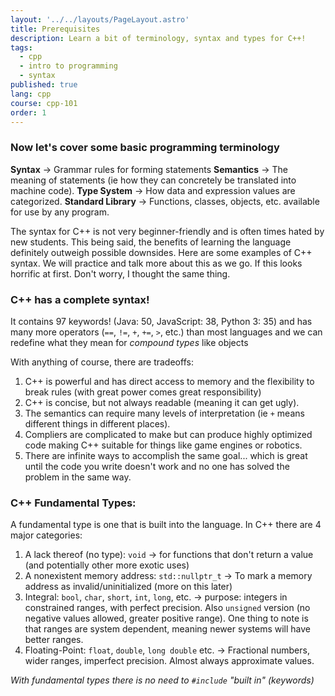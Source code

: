 ```yaml
---
layout: '../../layouts/PageLayout.astro'
title: Prerequisites
description: Learn a bit of terminology, syntax and types for C++!
tags:
  - cpp
  - intro to programming
  - syntax
published: true
lang: cpp
course: cpp-101
order: 1
---
```

### Now let's cover some basic programming terminology
**Syntax** -> Grammar rules for forming statements
**Semantics** -> The meaning of statements (ie how they can concretely be translated into machine code).
**Type System** -> How data and expression values are categorized.
**Standard Library** -> Functions, classes, objects, etc. available for use by any program.

The syntax for C++ is not very beginner-friendly and is often times hated by new students. This being said, the benefits of learning the language definitely outweigh possible downsides. Here are some examples of C++ syntax. We will practice and talk more about this as we go. If this looks horrific at first. Don't worry, I thought the same thing.
### C++ has a complete syntax!
It contains 97 keywords! (Java: 50, JavaScript: 38, Python 3: 35) and has many more operators (`==`, `!=`, `+`, `+=`, `>`, etc.) than most languages and we can redefine what they mean for _compound types_ like objects

With anything of course, there are tradeoffs:
1. C++ is powerful and has direct access to memory and the flexibility to break rules (with great power comes great responsibility)
2. C++ is concise, but not always readable (meaning it can get ugly).
3. The semantics can require many levels of interpretation (ie `+` means different things in different places).
4. Compliers are complicated to make but can produce highly optimized code making C++ suitable for things like game engines or robotics.
5. There are infinite ways to accomplish the same goal... which is great until the code you write doesn't work and no one has solved the problem in the same way.

### C++ Fundamental Types:
A fundamental type is one that is built into the language. In C++ there are 4 major categories:
1. A lack thereof (no type): `void` -> for functions that don't return a value (and potentially other more exotic uses)
2. A nonexistent memory address: `std::nullptr_t` -> To mark a memory address as invalid/uninitialized (more on this later)
3. Integral: `bool`, `char`, `short`, `int`, `long`, etc. -> purpose: integers in constrained ranges, with perfect precision. Also `unsigned` version (no negative values allowed, greater positive range). One thing to note is that ranges are system dependent, meaning newer systems will have better ranges.
4. Floating-Point: `float`, `double`, `long double` etc. -> Fractional numbers, wider ranges, imperfect precision. Almost always approximate values.

_With fundamental types there is no need to `#include` "built in" (keywords)_

